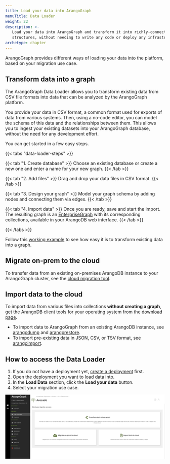 ```yaml
---
title: Load your data into ArangoGraph
menuTitle: Data Loader
weight: 22
description: >-
   Load your data into ArangoGraph and transform it into richly-connected graph
   structures, without needing to write any code or deploy any infrastructure
archetype: chapter
---
```


ArangoGraph provides different ways of loading your data into the platform,
based on your migration use case.

## Transform data into a graph

The ArangoGraph Data Loader allows you to transform existing data from CSV file
formats into data that can be analyzed by the ArangoGraph platform.

You provide your data in CSV format, a common format used for exports of data
from various systems. Then, using a no-code editor, you can model the schema of
this data and the relationships between them. This allows you to ingest your
existing datasets into your ArangoGraph database, without the need for any
development effort.

You can get started in a few easy steps.

{{< tabs "data-loader-steps" >}}

{{< tab "1. Create database" >}}
Choose an existing database or create a new one and enter a name for your new graph.
{{< /tab >}}

{{< tab "2. Add files" >}}
Drag and drop your data files in CSV format.
{{< /tab >}}

{{< tab "3. Design your graph" >}}
Model your graph schema by adding nodes and connecting them via edges.
{{< /tab >}}

{{< tab "4. Import data" >}}
Once you are ready, save and start the import. The resulting graph is an
[EnterpriseGraph](../../graphs/enterprisegraphs/_index.md) with its
corresponding collections, available in your ArangoDB web interface.
{{< /tab >}}

{{< /tabs >}}

Follow this [working example](../data-loader/example.md) to see how easy it is
to transform existing data into a graph.

## Migrate on-prem to the cloud

To transfer data from an existing on-premises ArangoDB instance to your
ArangoGraph cluster, see the [cloud migration tool](../migrate-to-the-cloud.md).

## Import data to the cloud

To import data from various files into collections **without creating a graph**,
get the ArangoDB client tools for your operating system from the
[download page](https://arangodb.com/download-major/).

- To import data to ArangoGraph from an existing ArangoDB instance, see
  [arangodump](../../components/tools/arangodump/) and
  [arangorestore](../../components/tools/arangorestore/).
- To import pre-existing data in JSON, CSV, or TSV format, see
  [arangoimport](../../components/tools/arangoimport/).

## How to access the Data Loader

1. If you do not have a deployment yet, [create a deployment](../deployments/_index.md#how-to-create-a-new-deployment) first.
2. Open the deployment you want to load data into.
3. In the **Load Data** section, click the **Load your data** button.
4. Select your migration use case.

![ArangoGraph Data Loader Migration Use Cases](../../../images/arangograph-data-loader-migration-use-cases.png)